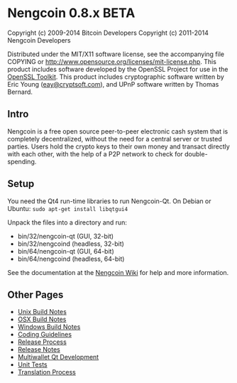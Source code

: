 Nengcoin 0.8.x BETA
====================

Copyright (c) 2009-2014 Bitcoin Developers
Copyright (c) 2011-2014 Nengcoin Developers

Distributed under the MIT/X11 software license, see the accompanying
file COPYING or http://www.opensource.org/licenses/mit-license.php.
This product includes software developed by the OpenSSL Project for use in the [OpenSSL Toolkit](http://www.openssl.org/). This product includes
cryptographic software written by Eric Young ([eay@cryptsoft.com](mailto:eay@cryptsoft.com)), and UPnP software written by Thomas Bernard.


Intro
---------------------
Nengcoin is a free open source peer-to-peer electronic cash system that is
completely decentralized, without the need for a central server or trusted
parties.  Users hold the crypto keys to their own money and transact directly
with each other, with the help of a P2P network to check for double-spending.


Setup
---------------------
You need the Qt4 run-time libraries to run Nengcoin-Qt. On Debian or Ubuntu:
	`sudo apt-get install libqtgui4`

Unpack the files into a directory and run:

- bin/32/nengcoin-qt (GUI, 32-bit)
- bin/32/nengcoind (headless, 32-bit)
- bin/64/nengcoin-qt (GUI, 64-bit)
- bin/64/nengcoind (headless, 64-bit)

See the documentation at the [Nengcoin Wiki](http://nengcoin.info)
for help and more information.


Other Pages
---------------------
- [Unix Build Notes](build-unix.md)
- [OSX Build Notes](build-osx.md)
- [Windows Build Notes](build-msw.md)
- [Coding Guidelines](coding.md)
- [Release Process](release-process.md)
- [Release Notes](release-notes.md)
- [Multiwallet Qt Development](multiwallet-qt.md)
- [Unit Tests](unit-tests.md)
- [Translation Process](translation_process.md)
